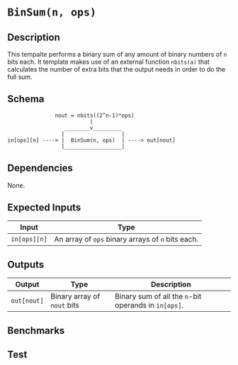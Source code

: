 # `BinSum(n, ops)`

## Description

This tempalte performs a binary sum of any amount of binary numbers of `n` bits each. It template makes use
of an external function `nbits(a)` that calculates the number of extra bits that the output needs in order to do the full sum. 

## Schema

```           
               nout = nbits((2^n-1)*ops)
                          |
                  ________v_________             
                 |                  |            
in[ops][n] ----> |  BinSum(n, ops)  | ----> out[nout]
                 |__________________|     
```

## Dependencies

None. 

## Expected Inputs

| Input              | Type                                               |
| -------------      | -------------                                      | 
| `in[ops][n]`       | An array of `ops` binary arrays of `n` bits each.  |

## Outputs

| Output           | Type                         | Description                                          |
| -------------    | -------------                | ----------                                           | 
| `out[nout]`      | Binary array of `nout` bits  | Binary sum of all the `n`-bit operands in `in[ops]`. |

## Benchmarks 

## Test
